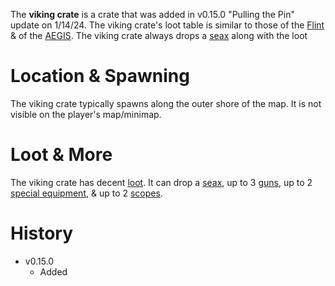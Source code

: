 The **viking crate** is a crate that was added in v0.15.0 "Pulling the Pin" update on 1/14/24. The viking crate's loot table is similar to those of the [Flint](/obstacles/crate) & of the [AEGIS](/obstacles/crate). The viking crate always drops a [seax](/weapons/melee/seax) along with the loot

# Location & Spawning

The viking crate typically spawns along the outer shore of the map. It is not visible on the player's map/minimap.

# Loot & More

The viking crate has decent [loot](/loot#viking_crate). It can drop a [seax](/weapons/melee/seax), up to 3 [guns](/loot#viking_chest_guns), up to 2 [special equipment](/loot#special_equipment), & up to 2 [scopes](/loot#special_scopes).

# History

 - v0.15.0
   - Added
